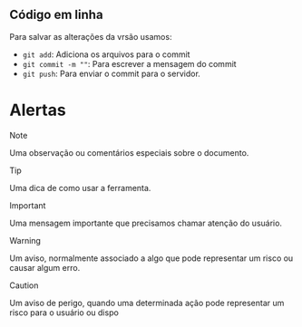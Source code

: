 
## Código em linha

Para salvar as alterações da vrsão usamos:
- `git add`: Adiciona os arquivos para o commit
- `git commit -m ""`: Para escrever a mensagem do commit
- `git push`: Para enviar o commit para o servidor.

 
# Alertas

> [!NOTE]
> Uma observação ou comentários especiais sobre o documento.

> [!TIP]
> Uma dica de como usar a ferramenta.

> [!IMPORTANT]
> Uma mensagem importante que precisamos chamar atenção do usuário.

> [!WARNING]
> Um aviso, normalmente associado a algo que pode representar um risco ou causar algum erro.

> [!CAUTION]
> Um aviso de perigo, quando uma determinada ação pode representar um risco para o usuário ou dispo